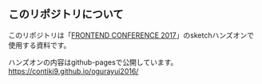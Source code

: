 ## このリポジトリについて
このリポジトリは「[FRONTEND CONFERENCE 2017](http://kfug.jp/frontconf2017/)」のsketchハンズオンで使用する資料です。

ハンズオンの内容はgithub-pagesで公開しています。
https://contiki9.github.io/ogurayui2016/
